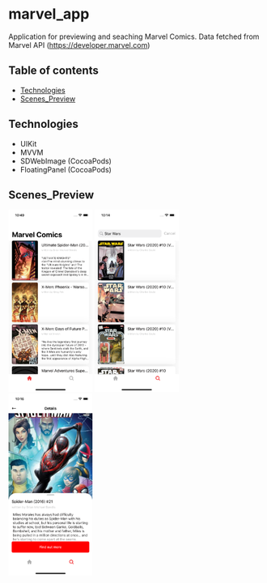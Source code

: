 # marvel_app
Application for previewing and seaching Marvel Comics.
Data fetched from Marvel API (https://developer.marvel.com)

## Table of contents
* [Technologies](#Technologies)
* [Scenes_Preview](#Scenes_Preview)

## Technologies

* UIKit
* MVVM
* SDWebImage (CocoaPods) 
* FloatingPanel (CocoaPods)

## Scenes_Preview

<img src="./marvel_app/Previews/3.png" width="33%"> <img src="./marvel_app/Previews/1.png" width="33%"> <img src="./marvel_app/Previews/2.png" width="33%">
